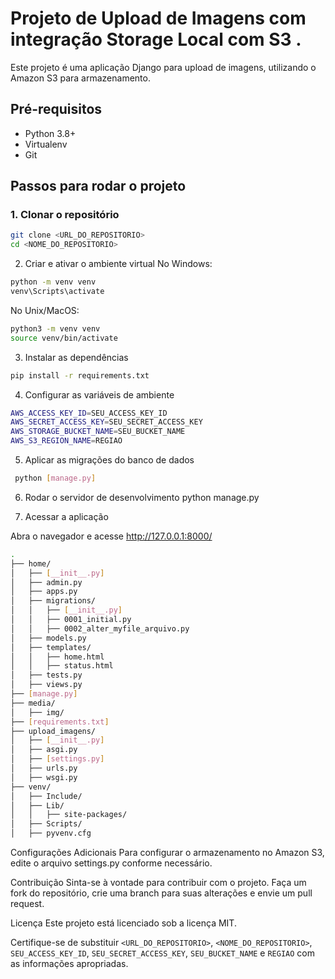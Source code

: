 # Projeto de Upload de Imagens com integração Storage Local com S3 .

Este projeto é uma aplicação Django para upload de imagens, utilizando o Amazon S3 para armazenamento.

## Pré-requisitos

- Python 3.8+
- Virtualenv
- Git

## Passos para rodar o projeto

### 1. Clonar o repositório

```sh
git clone <URL_DO_REPOSITORIO>
cd <NOME_DO_REPOSITORIO>
```
2. Criar e ativar o ambiente virtual
No Windows:
```sh
python -m venv venv
venv\Scripts\activate
```
No Unix/MacOS:
```sh
python3 -m venv venv
source venv/bin/activate
```

3. Instalar as dependências
```sh
pip install -r requirements.txt
```

4. Configurar as variáveis de ambiente
```sh
AWS_ACCESS_KEY_ID=SEU_ACCESS_KEY_ID
AWS_SECRET_ACCESS_KEY=SEU_SECRET_ACCESS_KEY
AWS_STORAGE_BUCKET_NAME=SEU_BUCKET_NAME
AWS_S3_REGION_NAME=REGIAO
 ```

5. Aplicar as migrações do banco de dados
```sh
 python [manage.py]
```

 6. Rodar o servidor de desenvolvimento
python manage.py


7. Acessar a aplicação
   
Abra o navegador e acesse http://127.0.0.1:8000/
```sh
.
├── home/
│   ├── [__init__.py]
│   ├── admin.py
│   ├── apps.py
│   ├── migrations/
│   │   ├── [__init__.py]
│   │   ├── 0001_initial.py
│   │   ├── 0002_alter_myfile_arquivo.py
│   ├── models.py
│   ├── templates/
│   │   ├── home.html
│   │   ├── status.html
│   ├── tests.py
│   ├── views.py
├── [manage.py]
├── media/
│   ├── img/
├── [requirements.txt]
├── upload_imagens/
│   ├── [__init__.py]
│   ├── asgi.py
│   ├── [settings.py]
│   ├── urls.py
│   ├── wsgi.py
├── venv/
│   ├── Include/
│   ├── Lib/
│   │   ├── site-packages/
│   ├── Scripts/
│   ├── pyvenv.cfg

```

Configurações Adicionais
Para configurar o armazenamento no Amazon S3, edite o arquivo settings.py conforme necessário.

Contribuição
Sinta-se à vontade para contribuir com o projeto. Faça um fork do repositório, crie uma branch para suas alterações e envie um pull request.

Licença
Este projeto está licenciado sob a licença MIT.



Certifique-se de substituir `<URL_DO_REPOSITORIO>`, `<NOME_DO_REPOSITORIO>`, `SEU_ACCESS_KEY_ID`, `SEU_SECRET_ACCESS_KEY`, `SEU_BUCKET_NAME` e `REGIAO` com as informações apropriadas.



 
